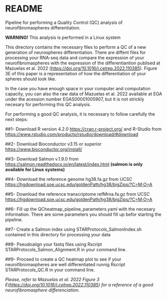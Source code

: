 # README 

Pipeline for performing a Quality Control (QC) analysis of neurofibromaspheres differentiation.

**WARNING!** This analysis is performed in a Linux system

This directory contains the necessary files to perform a QC of a new generation of neurospheres differentiation. There are diffent files for processing your RNA-seq data and compare the expression of your
neurofibromaspheres with the expression of the differentiantion publised at Mazuelas et al. 2022 (https://doi.org/10.1016/j.celrep.2022.110385). Figure 3E of this paper is a representation of how the differentiation of your spheres should look like.

In the case you have enough space in your computer and computation capacity, you can also the raw data of Mazuelas et al. 2022 available at EGA under the acession number EGAS00001005907, but it is not strickly necesary for performing this QC analysis.



For performing a good QC analysis, it is necessary to follow carefully the next steps:

 
##1- Download R version 4.2.0 https://cran.r-project.org/ and R-Studio from https://www.rstudio.com/products/rstudio/download/#download 

##2- Download Bioconductor v3.15 or superior https://www.bioconductor.org/install/

##3- Download Salmon v.1.9.0 from https://salmon.readthedocs.io/en/latest/index.html **(salmon is only available for Linux systems)**

##4- Download the reference genome hg38.fa.gz from UCSC https://hgdownload.soe.ucsc.edu/goldenPath/hg38/bigZips/?C=M;O=A

##5- Download the reference transcriptome refMrna.fa.gz from UCSC https://hgdownload.soe.ucsc.edu/goldenPath/hg38/bigZips/?C=M;O=A

##6- Fill up the QCheatmap_pipeline_parameters.yaml with the necesary information. There are some parameters you should fill up befor starting the pipeline.

##7- Create a Salmon index using STARProtocols_SalmonIndex.sh contained in this directory for processing your data

##8- Pseudoalign your fastq files using  Rscript STARProtocols_Salmon_Alignment.R in your command line.

##9- Proceed to create a QC heatmap plot to see if your neurofibromaspheres are well differentiated runnig Rscript STARProtocols_QC.R in your command line. 

*Please, refer to Mazuelas et al. 2022 Figure 3 E(https://doi.org/10.1016/j.celrep.2022.110385) for a reference of a good neurofibromasphere differenciation.*

